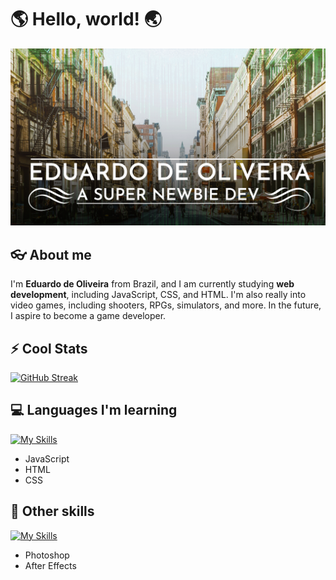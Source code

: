 # :earth_americas: Hello, world! :earth_asia:

![Ed's Github Card](./card-github.jpg)

## :eyeglasses: About me

I'm **Eduardo de Oliveira** from Brazil, and I am currently studying **web development**, including JavaScript, CSS, and HTML. I'm also really into video games, including shooters, RPGs, simulators, and more. In the future, I aspire to become a game developer.

## :zap: Cool Stats

[![GitHub Streak](https://github-readme-streak-stats.herokuapp.com?user=DevOlivz&theme=whatsapp-dark2)](https://git.io/streak-stats)

## :computer: Languages I'm learning

[![My Skills](https://skillicons.dev/icons?i=js,html,css)](https://skillicons.dev)

- JavaScript
- HTML
- CSS

## :art: Other skills

[![My Skills](https://skillicons.dev/icons?i=ps,ae)](https://skillicons.dev)

- Photoshop
- After Effects
